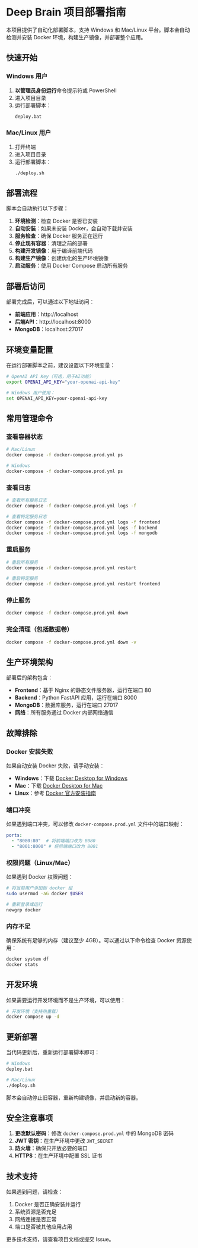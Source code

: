 # Deep Brain 项目部署指南

本项目提供了自动化部署脚本，支持 Windows 和 Mac/Linux 平台。脚本会自动检测并安装 Docker 环境，构建生产镜像，并部署整个应用。

## 快速开始

### Windows 用户

1. **以管理员身份运行**命令提示符或 PowerShell
2. 进入项目目录
3. 运行部署脚本：
   ```cmd
   deploy.bat
   ```

### Mac/Linux 用户

1. 打开终端
2. 进入项目目录
3. 运行部署脚本：
   ```bash
   ./deploy.sh
   ```

## 部署流程

脚本会自动执行以下步骤：

1. **环境检测**：检查 Docker 是否已安装
2. **自动安装**：如果未安装 Docker，会自动下载并安装
3. **服务检查**：确保 Docker 服务正在运行
4. **停止现有容器**：清理之前的部署
5. **构建开发镜像**：用于编译前端代码
6. **构建生产镜像**：创建优化的生产环境镜像
7. **启动服务**：使用 Docker Compose 启动所有服务

## 部署后访问

部署完成后，可以通过以下地址访问：

- **前端应用**：http://localhost
- **后端API**：http://localhost:8000
- **MongoDB**：localhost:27017

## 环境变量配置

在运行部署脚本之前，建议设置以下环境变量：

```bash
# OpenAI API Key（可选，用于AI功能）
export OPENAI_API_KEY="your-openai-api-key"

# Windows 用户使用：
set OPENAI_API_KEY=your-openai-api-key
```

## 常用管理命令

### 查看容器状态
```bash
# Mac/Linux
docker compose -f docker-compose.prod.yml ps

# Windows
docker-compose -f docker-compose.prod.yml ps
```

### 查看日志
```bash
# 查看所有服务日志
docker compose -f docker-compose.prod.yml logs -f

# 查看特定服务日志
docker compose -f docker-compose.prod.yml logs -f frontend
docker compose -f docker-compose.prod.yml logs -f backend
docker compose -f docker-compose.prod.yml logs -f mongodb
```

### 重启服务
```bash
# 重启所有服务
docker compose -f docker-compose.prod.yml restart

# 重启特定服务
docker compose -f docker-compose.prod.yml restart frontend
```

### 停止服务
```bash
docker compose -f docker-compose.prod.yml down
```

### 完全清理（包括数据卷）
```bash
docker compose -f docker-compose.prod.yml down -v
```

## 生产环境架构

部署后的架构包含：

- **Frontend**：基于 Nginx 的静态文件服务器，运行在端口 80
- **Backend**：Python FastAPI 应用，运行在端口 8000
- **MongoDB**：数据库服务，运行在端口 27017
- **网络**：所有服务通过 Docker 内部网络通信

## 故障排除

### Docker 安装失败

如果自动安装 Docker 失败，请手动安装：

- **Windows**：下载 [Docker Desktop for Windows](https://www.docker.com/products/docker-desktop)
- **Mac**：下载 [Docker Desktop for Mac](https://www.docker.com/products/docker-desktop)
- **Linux**：参考 [Docker 官方安装指南](https://docs.docker.com/engine/install/)

### 端口冲突

如果遇到端口冲突，可以修改 `docker-compose.prod.yml` 文件中的端口映射：

```yaml
ports:
  - "8080:80"  # 将前端端口改为 8080
  - "8001:8000" # 将后端端口改为 8001
```

### 权限问题（Linux/Mac）

如果遇到 Docker 权限问题：

```bash
# 将当前用户添加到 docker 组
sudo usermod -aG docker $USER

# 重新登录或运行
newgrp docker
```

### 内存不足

确保系统有足够的内存（建议至少 4GB）。可以通过以下命令检查 Docker 资源使用：

```bash
docker system df
docker stats
```

## 开发环境

如果需要运行开发环境而不是生产环境，可以使用：

```bash
# 开发环境（支持热重载）
docker compose up -d
```

## 更新部署

当代码更新后，重新运行部署脚本即可：

```bash
# Windows
deploy.bat

# Mac/Linux
./deploy.sh
```

脚本会自动停止旧容器，重新构建镜像，并启动新的容器。

## 安全注意事项

1. **更改默认密码**：修改 `docker-compose.prod.yml` 中的 MongoDB 密码
2. **JWT 密钥**：在生产环境中更改 `JWT_SECRET`
3. **防火墙**：确保只开放必要的端口
4. **HTTPS**：在生产环境中配置 SSL 证书

## 技术支持

如果遇到问题，请检查：

1. Docker 是否正确安装并运行
2. 系统资源是否充足
3. 网络连接是否正常
4. 端口是否被其他应用占用

更多技术支持，请查看项目文档或提交 Issue。
